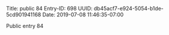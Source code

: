Title: public 84
Entry-ID: 698
UUID: db45acf7-e924-5054-b1de-5cd901941168
Date: 2019-07-08 11:46:35-07:00

Public entry 84
